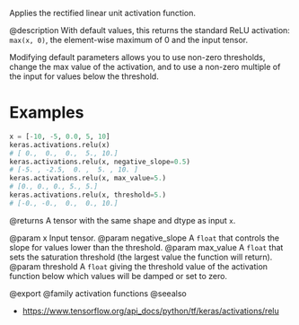 Applies the rectified linear unit activation function.

@description
With default values, this returns the standard ReLU activation:
`max(x, 0)`, the element-wise maximum of 0 and the input tensor.

Modifying default parameters allows you to use non-zero thresholds,
change the max value of the activation,
and to use a non-zero multiple of the input for values below the threshold.

# Examples
```python
x = [-10, -5, 0.0, 5, 10]
keras.activations.relu(x)
# [ 0.,  0.,  0.,  5., 10.]
keras.activations.relu(x, negative_slope=0.5)
# [-5. , -2.5,  0. ,  5. , 10. ]
keras.activations.relu(x, max_value=5.)
# [0., 0., 0., 5., 5.]
keras.activations.relu(x, threshold=5.)
# [-0., -0.,  0.,  0., 10.]
```

@returns
    A tensor with the same shape and dtype as input `x`.

@param x Input tensor.
@param negative_slope A `float` that controls the slope
    for values lower than the threshold.
@param max_value A `float` that sets the saturation threshold (the largest
    value the function will return).
@param threshold A `float` giving the threshold value of the activation
    function below which values will be damped or set to zero.

@export
@family activation functions
@seealso
+ <https://www.tensorflow.org/api_docs/python/tf/keras/activations/relu>
